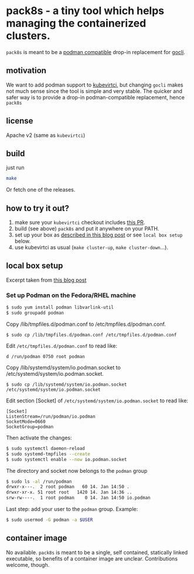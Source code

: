 # pack8s - a tiny tool which helps managing the containerized clusters. 

`pack8s` is meant to be a [podman compatible](https://podman.io/) drop-in replacement for [gocli](https://github.com/kubevirt/kubevirtci/tree/master/cluster-provision#using-gocli).

## motivation
We want to add podman support to [kubevirtci](https://github.com/kubevirt/kubevirtci), but changing
`gocli` makes not much sense since the tool is simple and very stable. The quicker and safer way is
to provide a drop-in podman-compatible replacement, hence `pack8s`

## license
Apache v2 (same as `kubevirtci`)

## build
just run
```bash
make
```

Or fetch one of the releases.

## how to try it out?
1. make sure your `kubevirtci` checkout includes [this PR](https://github.com/kubevirt/kubevirtci/pull/168).
2. build (see above) `pack8s` and put it anywhere on your PATH.
3. set up your box as [described in this blog post](https://podman.io/blogs/2019/01/16/podman-varlink.html) or see `local box setup` below.
4. use kubevirtci as usual (`make cluster-up`, `make cluster-down`...).

## local box setup
Excerpt taken from [this blog post](https://podman.io/blogs/2019/01/16/podman-varlink.html)

### Set up Podman on the Fedora/RHEL machine
```bash
$ sudo yum install podman libvarlink-util
$ sudo groupadd podman
```

Copy /lib/tmpfiles.d/podman.conf to /etc/tmpfiles.d/podman.conf.
```
$ sudo cp /lib/tmpfiles.d/podman.conf /etc/tmpfiles.d/podman.conf
```
Edit `/etc/tmpfiles.d/podman.conf` to read like:
```
d /run/podman 0750 root podman
```
Copy /lib/systemd/system/io.podman.socket to /etc/systemd/system/io.podman.socket.
```
$ sudo cp /lib/systemd/system/io.podman.socket /etc/systemd/system/io.podman.socket
```
Edit section [Socket] of `/etc/systemd/system/io.podman.socket` to read like:
```
[Socket]
ListenStream=/run/podman/io.podman
SocketMode=0660
SocketGroup=podman
```
Then activate the changes:
```bash
$ sudo systemctl daemon-reload
$ sudo systemd-tmpfiles --create
$ sudo systemctl enable --now io.podman.socket
```
The directory and socket now belongs to the `podman` group
```bash
$ sudo ls -al /run/podman
drwxr-x---.  2 root podman   60 14. Jan 14:50 .
drwxr-xr-x. 51 root root   1420 14. Jan 14:36 ..
srw-rw----.  1 root podman    0 14. Jan 14:50 io.podman
```

Last step: add your user to the `podman` group. Example:
```bash
$ sudo usermod -G podman -a $USER
```

## container image
No available. `pack8s` is meant to be a single, self contained, statically linked executable, so benefits of a container image are unclear.
Contributions welcome, though.
